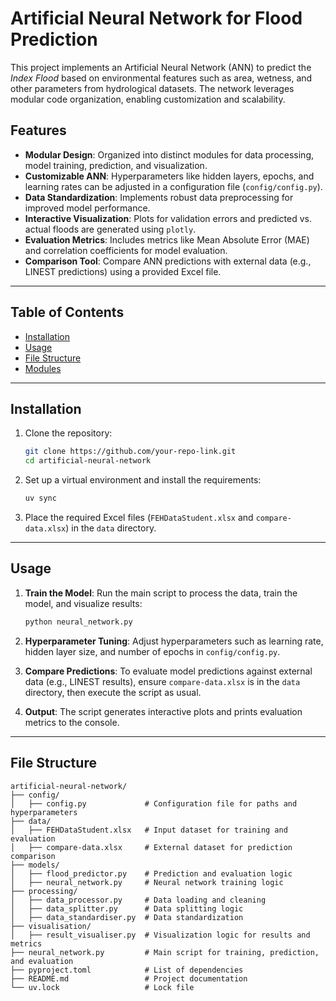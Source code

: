 # Artificial Neural Network for Flood Prediction

This project implements an Artificial Neural Network (ANN) to predict the *Index Flood* based on environmental features such as area, wetness, and other parameters from hydrological datasets. The network leverages modular code organization, enabling customization and scalability.

## Features

- **Modular Design**: Organized into distinct modules for data processing, model training, prediction, and visualization.
- **Customizable ANN**: Hyperparameters like hidden layers, epochs, and learning rates can be adjusted in a configuration file (`config/config.py`).
- **Data Standardization**: Implements robust data preprocessing for improved model performance.
- **Interactive Visualization**: Plots for validation errors and predicted vs. actual floods are generated using `plotly`.
- **Evaluation Metrics**: Includes metrics like Mean Absolute Error (MAE) and correlation coefficients for model evaluation.
- **Comparison Tool**: Compare ANN predictions with external data (e.g., LINEST predictions) using a provided Excel file.

---

## Table of Contents

- [Installation](#installation)
- [Usage](#usage)
- [File Structure](#file-structure)
- [Modules](#modules)

---

## Installation

1. Clone the repository:

    ```bash
    git clone https://github.com/your-repo-link.git
    cd artificial-neural-network
    ```

2. Set up a virtual environment and install the requirements:

    ```bash
   uv sync
    ```

4. Place the required Excel files (`FEHDataStudent.xlsx` and `compare-data.xlsx`) in the `data` directory.

---

## Usage

1. **Train the Model**: Run the main script to process the data, train the model, and visualize results:

    ```bash
    python neural_network.py
    ```

2. **Hyperparameter Tuning**: Adjust hyperparameters such as learning rate, hidden layer size, and number of epochs in `config/config.py`.

3. **Compare Predictions**: To evaluate model predictions against external data (e.g., LINEST results), ensure `compare-data.xlsx` is in the `data` directory, then execute the script as usual.

4. **Output**: The script generates interactive plots and prints evaluation metrics to the console.

---

## File Structure

```plaintext
artificial-neural-network/
├── config/
│   ├── config.py             # Configuration file for paths and hyperparameters
├── data/
│   ├── FEHDataStudent.xlsx   # Input dataset for training and evaluation
│   ├── compare-data.xlsx     # External dataset for prediction comparison
├── models/
│   ├── flood_predictor.py    # Prediction and evaluation logic
│   ├── neural_network.py     # Neural network training logic
├── processing/
│   ├── data_processor.py     # Data loading and cleaning
│   ├── data_splitter.py      # Data splitting logic
│   ├── data_standardiser.py  # Data standardization
├── visualisation/
│   ├── result_visualiser.py  # Visualization logic for results and metrics
├── neural_network.py         # Main script for training, prediction, and evaluation
├── pyproject.toml            # List of dependencies
├── README.md                 # Project documentation
└── uv.lock                   # Lock file